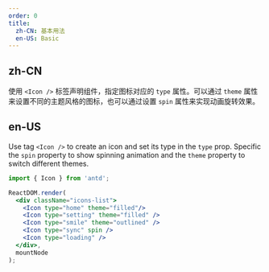 ```yaml
---
order: 0
title:
  zh-CN: 基本用法
  en-US: Basic
---
```


## zh-CN

使用 `<Icon />` 标签声明组件，指定图标对应的 `type` 属性。可以通过 `theme` 属性来设置不同的主题风格的图标，也可以通过设置 `spin` 属性来实现动画旋转效果。

## en-US

Use tag `<Icon />` to create an icon and set its type in the `type` prop. Specific the `spin` property to show spinning animation and the `theme` property to switch different themes.

````jsx
import { Icon } from 'antd';

ReactDOM.render(
  <div className="icons-list">
    <Icon type="home" theme="filled"/>
    <Icon type="setting" theme="filled" />
    <Icon type="smile" theme="outlined" />
    <Icon type="sync" spin />
    <Icon type="loading" />
  </div>,
  mountNode
);
````

<style>
.icons-list > .anticon {
  margin-right: 6px;
  font-size: 24px;
}
</style>
